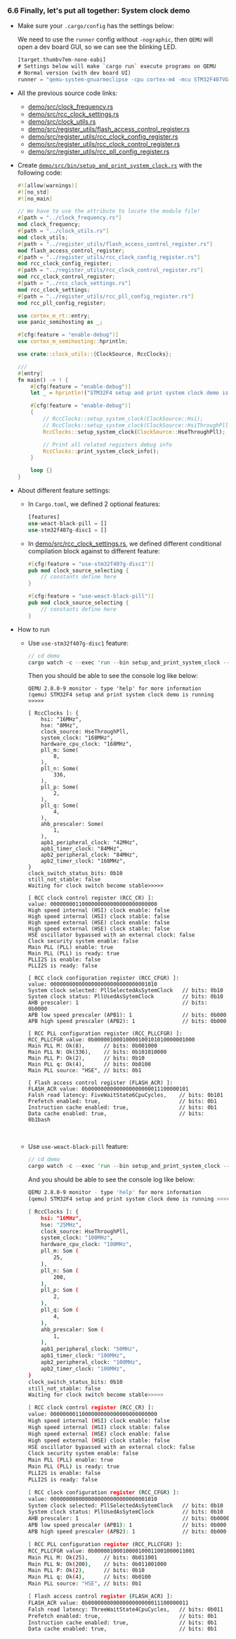 ### <a name="system-clock-demo">6.6 Finally, let's put all together: System clock demo</a>

- Make sure your `.cargo/config` has the settings below:

    We need to use the `runner` config without `-nographic`, then `QEMU` will open a dev board GUI, so we can see the blinking LED.

    ```rust
    [target.thumbv7em-none-eabi]
    # Settings below will make `cargo run` execute programs on QEMU
    # Normal version (with dev board UI)
    runner = "qemu-system-gnuarmeclipse -cpu cortex-m4 -mcu STM32F407VG -machine STM32F4-Discovery -semihosting-config enable=on,target=native -kernel"
    ```

- All the previous source code links:

    - [demo/src/clock_frequency.rs](https://github.com/wisonye/rust-embedded-with-stm32f4/blob/master/demo/src/clock_frequency.rs)
    - [demo/src/rcc_clock_settings.rs](https://github.com/wisonye/rust-embedded-with-stm32f4/blob/master/demo/src/rcc_clock_settings.rs)
    - [demo/src/clock_utils.rs](https://github.com/wisonye/rust-embedded-with-stm32f4/blob/master/demo/src/clock_utils.rs)
    - [demo/src/register_utils/flash_access_control_register.rs](https://github.com/wisonye/rust-embedded-with-stm32f4/blob/master/demo/src/register_utils/flash_access_control_register.rs)
    - [demo/src/register_utils/rcc_clock_config_register.rs](https://github.com/wisonye/rust-embedded-with-stm32f4/blob/master/demo/src/register_utils/rcc_clock_config_register.rs)
    - [demo/src/register_utils/rcc_clock_control_register.rs](https://github.com/wisonye/rust-embedded-with-stm32f4/blob/master/demo/src/register_utils/rcc_clock_control_register.rs)
    - [demo/src/register_utils/rcc_pll_config_register.rs](https://github.com/wisonye/rust-embedded-with-stm32f4/blob/master/demo/src/register_utils/rcc_pll_config_register.rs)

- Create [`demo/src/bin/setup_and_print_system_clock.rs`](https://github.com/wisonye/rust-embedded-with-stm32f4/blob/master/demo/src/bin/setup_and_print_system_clock.rs) with the following code:

    ```rust
    #![allow(warnings)]
    #![no_std]
    #![no_main]
    
    // We have to use the attribute to locate the module file!
    #[path = "../clock_frequency.rs"]
    mod clock_frequency;
    #[path = "../clock_utils.rs"]
    mod clock_utils;
    #[path = "../register_utils/flash_access_control_register.rs"]
    mod flash_access_control_register;
    #[path = "../register_utils/rcc_clock_config_register.rs"]
    mod rcc_clock_config_register;
    #[path = "../register_utils/rcc_clock_control_register.rs"]
    mod rcc_clock_control_register;
    #[path = "../rcc_clock_settings.rs"]
    mod rcc_clock_settings;
    #[path = "../register_utils/rcc_pll_config_register.rs"]
    mod rcc_pll_config_register;
    
    use cortex_m_rt::entry;
    use panic_semihosting as _;
    
    #[cfg(feature = "enable-debug")]
    use cortex_m_semihosting::hprintln;
    
    use crate::clock_utils::{ClockSource, RccClocks};
    
    ///
    #[entry]
    fn main() -> ! {
        #[cfg(feature = "enable-debug")]
        let _ = hprintln!("STM32F4 setup and print system clock demo is running >>>>>");
    
        #[cfg(feature = "enable-debug")]
        {
            // RccClocks::setup_system_clock(ClockSource::Hsi);
            // RccClocks::setup_system_clock(ClockSource::HsiThroughPll);
            RccClocks::setup_system_clock(ClockSource::HseThroughPll);

            // Print all related registers debug info
            RccClocks::print_system_clock_info();
        }
    
        loop {}
    }
    ```

- About different feature settings:

    - In `Cargo.toml`, we defined 2 optional features:

        ```rust
        [features]
        use-weact-black-pill = []
        use-stm32f407g-disc1 = []
        ```


    - In [demo/src/rcc_clock_settings.rs](https://github.com/wisonye/rust-embedded-with-stm32f4/blob/master/demo/src/rcc_clock_settings.rs), 
    we defined different conditional compilation block against to different feature:

        ```rust
        #[cfg(feature = "use-stm32f407g-disc1")]
        pub mod clock_source_selecting {
            // constants define here
        }

        #[cfg(feature = "use-weact-black-pill")]
        pub mod clock_source_selecting {
            // constants define here
        }
        ```

- How to run

    - Use `use-stm32f407g-disc1` feature:
        ```rust
        // cd demo
        cargo watch -c --exec 'run --bin setup_and_print_system_clock --features "enable-debug use-stm32f407g-disc1"'
        ```

        Then you should be able to see the console log like below:

        ```
        QEMU 2.8.0-9 monitor - type 'help' for more information
        (qemu) STM32F4 setup and print system clock demo is running >>>>>
        
        [ RccClocks ]: {
            hsi: "16MHz",
            hse: "8MHz",
            clock_source: HseThroughPll,
            system_clock: "168MHz",
            hardware_cpu_clock: "168MHz",
            pll_m: Some(
                8,
            ),
            pll_n: Some(
                336,
            ),
            pll_p: Some(
                2,
            ),
            pll_q: Some(
                4,
            ),
            ahb_prescaler: Some(
                1,
            ),
            apb1_peripheral_clock: "42MHz",
            apb1_timer_clock: "84MHz",
            apb2_peripheral_clock: "84MHz",
            apb2_timer_clock: "168MHz",
        }
        clock_switch_status_bits: 0b10
        still_not_stable: false
        Waiting for clock switch become stable>>>>>
        
        [ RCC clock control register (RCC_CR) ]:
        value: 0000000011000000000000000000000000
        High speed internal (HSI) clock enable: false
        High speed internal (HSI) clock stable: false
        High speed external (HSE) clock enable: false
        High speed external (HSE) clock stable: false
        HSE oscillator bypassed with an external clock: false
        Clock security system enable: false
        Main PLL (PLL) enable: true
        Main PLL (PLL) is ready: true
        PLLI2S is enable: false
        PLLI2S is ready: false
        
        [ RCC clock configuration register (RCC_CFGR) ]:
        value: 0000000000000000000000000000001010
        System clock selected: PllSelectedAsSytemClock   // bits: 0b10
        System clock status: PllUsedAsSytemClock         // bits: 0b10
        AHB prescaler: 1                                 // bits: 0b0000
        APB low speed prescaler (APB1): 1                // bits: 0b000
        APB high speed prescaler (APB2): 1               // bits: 0b000
        
        [ RCC PLL configuration register (RCC_PLLCFGR) ]:
        RCC_PLLCFGR value: 0b00000100010000100101010000001000
        Main PLL M: Ok(8),      // bits: 0b001000
        Main PLL N: Ok(336),    // bits: 0b101010000
        Main PLL P: Ok(2),      // bits: 0b10
        Main PLL q: Ok(4),      // bits: 0b0100
        Main PLL source: "HSE", // bits: 0b1
        
        [ Flash access control register (FLASH_ACR) ]:
        FLASH_ACR value: 0b00000000000000000000011100000101
        Falsh read latency: FiveWaitState6CpuCycles,    // bits: 0b101
        Prefetch enabled: true,                         // bits: 0b1
        Instruction cache enabled: true,                // bits: 0b1
        Data cache enabled: true,                       // bits: 0b1bash
        ```

        </br>

    - Use `use-weact-black-pill` feature:

        ```rust
        // cd demo
        cargo watch -c --exec 'run --bin setup_and_print_system_clock --features "enable-debug use-weact-black-pill"'
        ```

        And you should be able to see the console log like below:


        ```bash
        QEMU 2.8.0-9 monitor - type 'help' for more information
        (qemu) STM32F4 setup and print system clock demo is running >>>>>

        [ RccClocks ]: {
            hsi: "16MHz",
            hse: "25MHz",
            clock_source: HseThroughPll,
            system_clock: "100MHz",
            hardware_cpu_clock: "100MHz",
            pll_m: Som (
                25,
            ),
            pll_n: Som (
                200,
            ),
            pll_p: Som (
                2,
            ),
            pll_q: Som (
                4,
            ),
            ahb_prescaler: Som (
                1,
            ),
            apb1_peripheral_clock: "50MHz",
            apb1_timer_clock: "100MHz",
            apb2_peripheral_clock: "100MHz",
            apb2_timer_clock: "100MHz",
        }
        clock_switch_status_bits: 0b10
        still_not_stable: false
        Waiting for clock switch become stable>>>>>

        [ RCC clock control register (RCC_CR) ]:
        value: 0000000011000000000000000000000000
        High speed internal (HSI) clock enable: false
        High speed internal (HSI) clock stable: false
        High speed external (HSE) clock enable: false
        High speed external (HSE) clock stable: false
        HSE oscillator bypassed with an external clock: false
        Clock security system enable: false
        Main PLL (PLL) enable: true
        Main PLL (PLL) is ready: true
        PLLI2S is enable: false
        PLLI2S is ready: false

        [ RCC clock configuration register (RCC_CFGR) ]:
        value: 0000000000000000000000000000001010
        System clock selected: PllSelectedAsSytemClock   // bits: 0b10
        System clock status: PllUsedAsSytemClock         // bits: 0b10
        AHB prescaler: 1                                 // bits: 0b0000
        APB low speed prescaler (APB1): 1                // bits: 0b000
        APB high speed prescaler (APB2): 1               // bits: 0b000

        [ RCC PLL configuration register (RCC_PLLCFGR) ]:
        RCC_PLLCFGR value: 0b00000100010000100011001000011001
        Main PLL M: Ok(25),     // bits: 0b011001
        Main PLL N: Ok(200),    // bits: 0b011001000
        Main PLL P: Ok(2),      // bits: 0b10
        Main PLL q: Ok(4),      // bits: 0b0100
        Main PLL source: "HSE", // bits: 0b1

        [ Flash access control register (FLASH_ACR) ]:
        FLASH_ACR value: 0b00000000000000000000011100000011
        Falsh read latency: ThreeWaitState4CpuCycles,   // bits: 0b011
        Prefetch enabled: true,                         // bits: 0b1
        Instruction cache enabled: true,                // bits: 0b1
        Data cache enabled: true,                       // bits: 0b1
        ```
